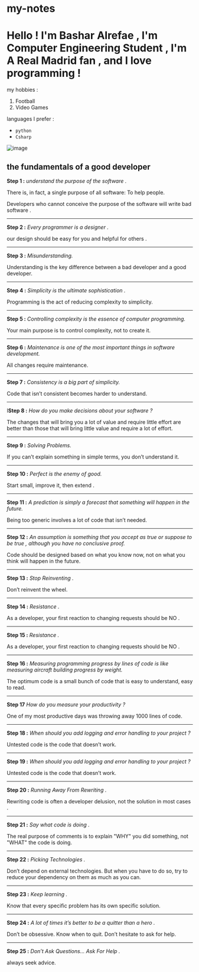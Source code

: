 # my-notes

# Hello ! I'm Bashar Alrefae , I'm Computer Engineering Student , I'm A Real Madrid fan , and I love programming !

my hobbies :
1. Football
2. Video Games

languages I prefer :

* `python`
* `Csharp`



![image](https://unsplash.com/photos/VzJjPuk53sk)







## the fundamentals of a good developer

**Step 1 :** *understand the purpose of the software .* 

There is, in fact, a single purpose of all software: To help people.

Developers who cannot conceive the purpose of the software will write bad software .


***


**Step 2 :** *Every programmer is a designer .*

our design should be easy for you and helpful for others .


***



**Step 3 :** *Misunderstanding.*

Understanding is the key difference between a bad developer and a good developer.


***


**Step 4 :** *Simplicity is the ultimate sophistication .*

Programming is the act of reducing complexity to simplicity.


***


**Step 5 :** *Controlling complexity is the essence of computer programming.*

Your main purpose is to control complexity, not to create it.


***



**Step 6 :** *Maintenance is one of the most important things in software development.*

All changes require maintenance.


***



**Step 7 :** *Consistency is a big part of simplicity.*

Code that isn’t consistent becomes harder to understand.


***


I**Step 8 :** *How do you make decisions about your software ?*

The changes that will bring you a lot of value and require little effort are better than those that will bring little value and require a lot of effort.


***



**Step 9 :** *Solving Problems.*

If you can’t explain something in simple terms, you don’t understand it.


***


**Step 10 :** *Perfect is the enemy of good.*

Start small, improve it, then extend .

***


**Step 11 :** *A prediction is simply a forecast that something will happen in the future.*

Being too generic involves a lot of code that isn’t needed. 

***


**Step 12 :** *An assumption is something that you accept as true or suppose to be true , although you have no conclusive proof.*

Code should be designed based on what you know now, not on what you think will happen in the future.

***


**Step 13 :** *Stop Reinventing .*

Don’t reinvent the wheel.


***


 **Step 14 :** *Resistance .* 

As a developer, your first reaction to changing requests should be NO . 

***


**Step 15 :** *Resistance .*

As a developer, your first reaction to changing requests should be NO .


***


**Step 16 :** *Measuring programming progress by lines of code is like measuring aircraft building progress by weight.*

The optimum code is a small bunch of code that is easy to understand, easy to read. 


***


**Step 17** *How do you measure your productivity ?*

One of my most productive days was throwing away 1000 lines of code.


***


**Step 18 :** *When should you add logging and error handling to your project ?*

Untested code is the code that doesn’t work.


***

 

 **Step 19 :** *When should you add logging and error handling to your project ?*

Untested code is the code that doesn’t work.


***



 **Step 20 :** *Running Away From Rewriting .*

Rewriting code is often a developer delusion, not the solution in most cases .


***


 **Step 21 :** *Say what code is doing .*

The real purpose of comments is to explain "WHY" you did something, not "WHAT" the code is doing.


***

 

 **Step 22 :** *Picking Technologies .*

Don’t depend on external technologies. But when you have to do so, try to reduce your dependency on them as much as you can.
 

 ***


 **Step 23 :** *Keep learning .*

Know that every specific problem has its own specific solution.
 

***


 **Step 24 :** *A lot of times it’s better to be a quitter than a hero .*

Don’t be obsessive. Know when to quit. Don’t hesitate to ask for help.
 

***


 **Step 25 :** *Don’t Ask Questions… Ask For Help .*

always seek advice.
 





